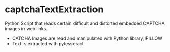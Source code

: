 # captchaTextExtraction
Python Script that reads certain difficult and distorted embedded CAPTCHA images in web links. 
- CATCHA Images are read and manipulated with Python library, PILLOW
- Text is extracted with pytesseract
